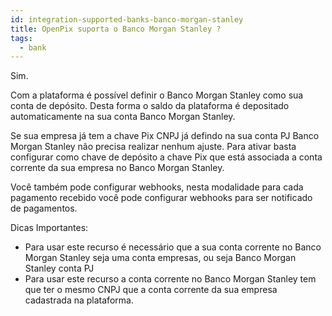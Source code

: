 ```yaml
---
id: integration-supported-banks-banco-morgan-stanley
title: OpenPix suporta o Banco Morgan Stanley ?
tags:
  - bank
---
```


Sim.

Com a plataforma é possível definir o Banco Morgan Stanley como sua conta de depósito. Desta forma o saldo da plataforma é depositado automaticamente na sua conta Banco Morgan Stanley.

Se sua empresa já tem a chave Pix CNPJ já defindo na sua conta PJ Banco Morgan Stanley não precisa realizar nenhum ajuste. Para ativar basta configurar como chave de depósito a chave Pix que está associada a conta corrente da sua empresa no Banco Morgan Stanley.

Você também pode configurar webhooks, nesta modalidade para cada pagamento recebido você pode configurar webhooks para ser notificado de pagamentos.

Dicas Importantes:

- Para usar este recurso é necessário que a sua conta corrente no Banco Morgan Stanley seja uma conta empresas, ou seja Banco Morgan Stanley conta PJ
- Para usar este recurso a conta corrente no Banco Morgan Stanley tem que ter o mesmo CNPJ que a conta corrente da sua empresa cadastrada na plataforma.
